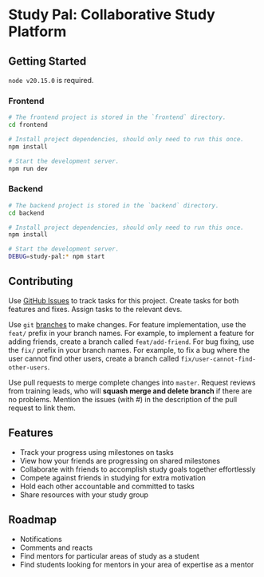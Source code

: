 # Study Pal: Collaborative Study Platform

## Getting Started

`node v20.15.0` is required.

### Frontend

```sh
# The frontend project is stored in the `frontend` directory.
cd frontend

# Install project dependencies, should only need to run this once.
npm install

# Start the development server.
npm run dev
```

### Backend

```sh
# The backend project is stored in the `backend` directory.
cd backend

# Install project dependencies, should only need to run this once.
npm install

# Start the development server.
DEBUG=study-pal:* npm start
```

## Contributing

Use [GitHub Issues](https://github.com/devsoc-unsw/trainee-rogue-24t2/issues) to track tasks for this project.
Create tasks for both features and fixes.
Assign tasks to the relevant devs.

Use `git` [branches](https://git-scm.com/book/en/v2/Git-Branching-Branches-in-a-Nutshell) to make changes.
For feature implementation, use the `feat/` prefix in your branch names.
For example, to implement a feature for adding friends, create a branch called `feat/add-friend`.
For bug fixing, use the `fix/` prefix in your branch names.
For example, to fix a bug where the user cannot find other users, create a branch called `fix/user-cannot-find-other-users`.

Use pull requests to merge complete changes into `master`.
Request reviews from training leads, who will **squash merge and delete branch** if there are no problems.
Mention the issues (with #) in the description of the pull request to link them.

## Features

- Track your progress using milestones on tasks
- View how your friends are progressing on shared milestones
- Collaborate with friends to accomplish study goals together effortlessly
- Compete against friends in studying for extra motivation
- Hold each other accountable and committed to tasks
- Share resources with your study group

## Roadmap

- Notifications
- Comments and reacts
- Find mentors for particular areas of study as a student
- Find students looking for mentors in your area of expertise as a mentor
